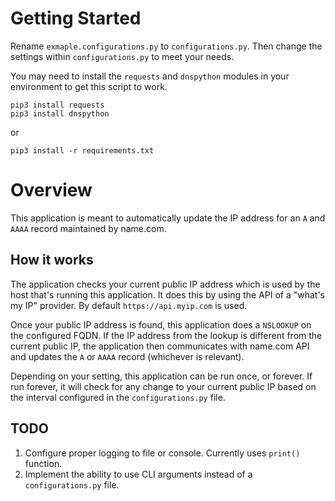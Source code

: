 # Getting Started

Rename `exmaple.configurations.py` to `configurations.py`.  Then change the settings within `configurations.py` to meet your needs.

You may need to install the `requests` and `dnspython` modules in your environment to get this script to work.
```
pip3 install requests
pip3 install dnspython
```
or
```
pip3 install -r requirements.txt
```


# Overview

This application is meant to automatically update the IP address for an `A` and `AAAA` record maintained by name.com.

## How it works

The application checks your current public IP address which is used by the host that's running this application.  It does this by using the API of a "what's my IP" provider.  By default `https://api.myip.com` is used.

Once your public IP address is found, this application does a `NSLOOKUP` on the configured FQDN.  If the IP address from the lookup is different from the current public IP, the application then communicates with name.com API and updates the `A` or `AAAA` record (whichever is relevant).

Depending on your setting, this application can be run once, or forever.  If run forever, it will check for any change to your current public IP based on the interval configured in the `configurations.py` file.

## TODO

1) Configure proper logging to file or console.  Currently uses `print()` function.
2) Implement the ability to use CLI arguments instead of a `configurations.py` file.
